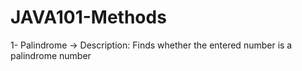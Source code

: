 # JAVA101-Methods

1- Palindrome -> Description: Finds whether the entered number is a palindrome number
